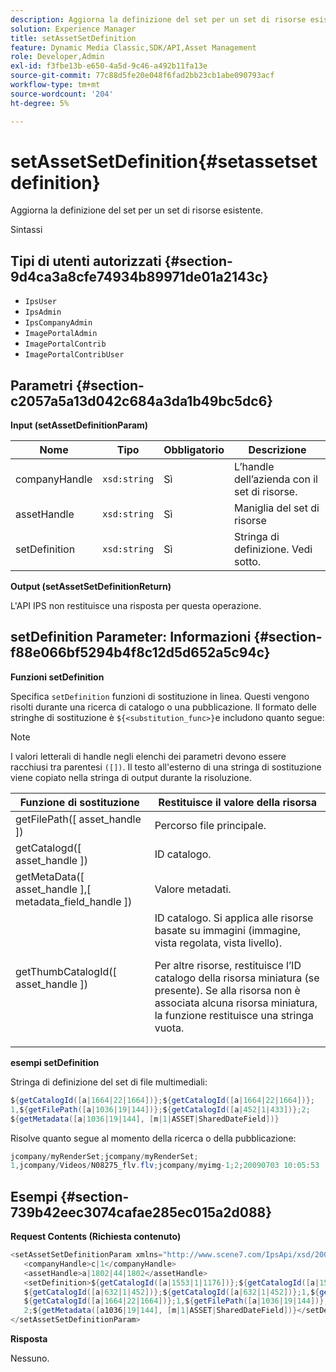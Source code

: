 ```yaml
---
description: Aggiorna la definizione del set per un set di risorse esistente.
solution: Experience Manager
title: setAssetSetDefinition
feature: Dynamic Media Classic,SDK/API,Asset Management
role: Developer,Admin
exl-id: f3fbe13b-e650-4a5d-9c46-a492b11fa13e
source-git-commit: 77c88d5fe20e048f6fad2bb23cb1abe090793acf
workflow-type: tm+mt
source-wordcount: '204'
ht-degree: 5%

---
```


# setAssetSetDefinition{#setassetsetdefinition}

Aggiorna la definizione del set per un set di risorse esistente.

Sintassi

## Tipi di utenti autorizzati {#section-9d4ca3a8cfe74934b89971de01a2143c}

* `IpsUser`
* `IpsAdmin`
* `IpsCompanyAdmin`
* `ImagePortalAdmin`
* `ImagePortalContrib`
* `ImagePortalContribUser`

## Parametri {#section-c2057a5a13d042c684a3da1b49bc5dc6}

**Input (setAssetDefinitionParam)**

| Nome | Tipo | Obbligatorio | Descrizione |
|---|---|---|---|
| companyHandle | `xsd:string` | Sì | L’handle dell’azienda con il set di risorse. |
| assetHandle | `xsd:string` | Sì | Maniglia del set di risorse |
| setDefinition | `xsd:string` | Sì | Stringa di definizione. Vedi sotto. |

**Output (setAssetSetDefinitionReturn)**

L&#39;API IPS non restituisce una risposta per questa operazione.

## setDefinition Parameter: Informazioni {#section-f88e066bf5294b4f8c12d5d652a5c94c}

**Funzioni setDefinition**

Specifica `setDefinition` funzioni di sostituzione in linea. Questi vengono risolti durante una ricerca di catalogo o una pubblicazione. Il formato delle stringhe di sostituzione è `${<substitution_func>}`e includono quanto segue:

>[!NOTE]
>
>I valori letterali di handle negli elenchi dei parametri devono essere racchiusi tra parentesi `([])`. Il testo all&#39;esterno di una stringa di sostituzione viene copiato nella stringa di output durante la risoluzione.

<table id="table_A93D2C273B694C289208AA926B2597CD"> 
 <thead> 
  <tr> 
   <th colname="col1" class="entry"> Funzione di sostituzione </th> 
   <th colname="col2" class="entry"> Restituisce il valore della risorsa </th> 
  </tr> 
 </thead>
 <tbody> 
  <tr> 
   <td colname="col1"> <span class="codeph"> getFilePath([ <span class="varname"> asset_handle </span>]) </span> </td> 
   <td colname="col2"> Percorso file principale. </td> 
  </tr> 
  <tr> 
   <td colname="col1"> <span class="codeph"> getCatalogd([ <span class="varname"> asset_handle </span>]) </span> </td> 
   <td colname="col2"> ID catalogo. </td> 
  </tr> 
  <tr> 
   <td colname="col1"> <span class="codeph"> getMetaData([ <span class="varname"> asset_handle </span>],[ <span class="varname"> metadata_field_handle </span>]) </span> </td> 
   <td colname="col2"> Valore metadati. </td> 
  </tr> 
  <tr> 
   <td colname="col1"> <span class="codeph"> getThumbCatalogId([ <span class="varname"> asset_handle </span>]) </span> </td> 
   <td colname="col2"> ID catalogo. Si applica alle risorse basate su immagini (immagine, vista regolata, vista livello). <p>Per altre risorse, restituisce l’ID catalogo della risorsa miniatura (se presente). Se alla risorsa non è associata alcuna risorsa miniatura, la funzione restituisce una stringa vuota. </p> </td> 
  </tr> 
 </tbody> 
</table>

**esempi setDefinition**

Stringa di definizione del set di file multimediali:

```java
${getCatalogId([a|1664|22|1664])};${getCatalogId([a|1664|22|1664])}; 
1,${getFilePath([a|1036|19|144])};${getCatalogId([a|452|1|433])};2; 
${getMetadata([a|1036|19|144], [m|1|ASSET|SharedDateField])}
```

Risolve quanto segue al momento della ricerca o della pubblicazione:

```java
jcompany/myRenderSet;jcompany/myRenderSet; 
1,jcompany/Videos/N08275_flv.flv;jcompany/myimg-1;2;20090703 10:05:53
```

## Esempi {#section-739b42eec3074cafae285ec015a2d088}

**Request Contents (Richiesta contenuto)**

```java
<setAssetSetDefinitionParam xmlns="http://www.scene7.com/IpsApi/xsd/2009-07-31"> 
   <companyHandle>c|1</companyHandle> 
   <assetHandle>a|1802|44|1802</assetHandle> 
   <setDefinition>${getCatalogId([a|1553|1|1176])};${getCatalogId([a|1553|1|1176])};1;img1, 
   ${getCatalogId([a|632|1|452])};${getCatalogId([a|632|1|452])};1,${getCatalogId([a|1664|22|1664])}; 
   ${getCatalogId([a|1664|22|1664])};1,${getFilePath([a|1036|19|144])};${getCatalogId([ a|452|1|433])}; 
   2;${getMetadata([a1036|19|144], [m|1|ASSET|SharedDateField])}</setDefinition> 
</setAssetSetDefinitionParam>
```

**Risposta**

Nessuno.
